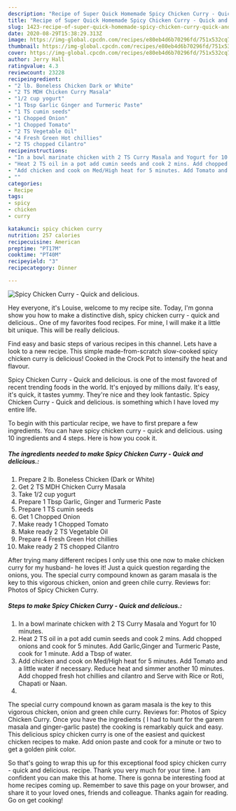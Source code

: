 ```yaml
---
description: "Recipe of Super Quick Homemade Spicy Chicken Curry - Quick and delicious."
title: "Recipe of Super Quick Homemade Spicy Chicken Curry - Quick and delicious."
slug: 1423-recipe-of-super-quick-homemade-spicy-chicken-curry-quick-and-delicious
date: 2020-08-29T15:38:29.313Z
image: https://img-global.cpcdn.com/recipes/e80eb4d6b70296fd/751x532cq70/spicy-chicken-curry-quick-and-delicious-recipe-main-photo.jpg
thumbnail: https://img-global.cpcdn.com/recipes/e80eb4d6b70296fd/751x532cq70/spicy-chicken-curry-quick-and-delicious-recipe-main-photo.jpg
cover: https://img-global.cpcdn.com/recipes/e80eb4d6b70296fd/751x532cq70/spicy-chicken-curry-quick-and-delicious-recipe-main-photo.jpg
author: Jerry Hall
ratingvalue: 4.3
reviewcount: 23228
recipeingredient:
- "2 lb. Boneless Chicken Dark or White"
- "2 TS MDH Chicken Curry Masala"
- "1/2 cup yogurt"
- "1 Tbsp Garlic Ginger and Turmeric Paste"
- "1 TS cumin seeds"
- "1 Chopped Onion"
- "1 Chopped Tomato"
- "2 TS Vegetable Oil"
- "4 Fresh Green Hot chillies"
- "2 TS chopped Cilantro"
recipeinstructions:
- "In a bowl marinate chicken with 2 TS Curry Masala and Yogurt for 10 minutes."
- "Heat 2 TS oil in a pot add cumin seeds and cook 2 mins. Add chopped onions and cook for 5 minutes. Add Garlic,Ginger and Turmeric Paste, cook for 1 minute. Add a Tbsp of water."
- "Add chicken and cook on Med/High heat for 5 minutes. Add Tomato and a little water if necessary. Reduce heat and simmer another 10 minutes. Add chopped fresh hot chillies and cilantro and Serve with Rice or Roti, Chapati or Naan."
- ""
categories:
- Recipe
tags:
- spicy
- chicken
- curry

katakunci: spicy chicken curry 
nutrition: 257 calories
recipecuisine: American
preptime: "PT17M"
cooktime: "PT40M"
recipeyield: "3"
recipecategory: Dinner

---
```



![Spicy Chicken Curry - Quick and delicious.](https://img-global.cpcdn.com/recipes/e80eb4d6b70296fd/751x532cq70/spicy-chicken-curry-quick-and-delicious-recipe-main-photo.jpg)

Hey everyone, it's Louise, welcome to my recipe site. Today, I'm gonna show you how to make a distinctive dish, spicy chicken curry - quick and delicious.. One of my favorites food recipes. For mine, I will make it a little bit unique. This will be really delicious.

Find easy and basic steps of various recipes in this channel. Lets have a look to a new recipe. This simple made-from-scratch slow-cooked spicy chicken curry is delicious! Cooked in the Crock Pot to intensify the heat and flavour.

Spicy Chicken Curry - Quick and delicious. is one of the most favored of recent trending foods in the world. It's enjoyed by millions daily. It's easy, it's quick, it tastes yummy. They're nice and they look fantastic. Spicy Chicken Curry - Quick and delicious. is something which I have loved my entire life.


To begin with this particular recipe, we have to first prepare a few ingredients. You can have spicy chicken curry - quick and delicious. using 10 ingredients and 4 steps. Here is how you cook it.

<!--inarticleads1-->

##### The ingredients needed to make Spicy Chicken Curry - Quick and delicious.:

1. Prepare 2 lb. Boneless Chicken (Dark or White)
1. Get 2 TS MDH Chicken Curry Masala
1. Take 1/2 cup yogurt
1. Prepare 1 Tbsp Garlic, Ginger and Turmeric Paste
1. Prepare 1 TS cumin seeds
1. Get 1 Chopped Onion
1. Make ready 1 Chopped Tomato
1. Make ready 2 TS Vegetable Oil
1. Prepare 4 Fresh Green Hot chillies
1. Make ready 2 TS chopped Cilantro


After trying many different recipes I only use this one now to make chicken curry for my husband- he loves it! Just a quick question regarding the onions, you. The special curry compound known as garam masala is the key to this vigorous chicken, onion and green chile curry. Reviews for: Photos of Spicy Chicken Curry. 

<!--inarticleads2-->

##### Steps to make Spicy Chicken Curry - Quick and delicious.:

1. In a bowl marinate chicken with 2 TS Curry Masala and Yogurt for 10 minutes.
1. Heat 2 TS oil in a pot add cumin seeds and cook 2 mins. Add chopped onions and cook for 5 minutes. Add Garlic,Ginger and Turmeric Paste, cook for 1 minute. Add a Tbsp of water.
1. Add chicken and cook on Med/High heat for 5 minutes. Add Tomato and a little water if necessary. Reduce heat and simmer another 10 minutes. Add chopped fresh hot chillies and cilantro and Serve with Rice or Roti, Chapati or Naan.
1. 


The special curry compound known as garam masala is the key to this vigorous chicken, onion and green chile curry. Reviews for: Photos of Spicy Chicken Curry. Once you have the ingredients ( I had to hunt for the garem masala and ginger-garlic paste) the cooking is remarkably quick and easy. This delicious spicy chicken curry is one of the easiest and quickest chicken recipes to make. Add onion paste and cook for a minute or two to get a golden pink color. 

So that's going to wrap this up for this exceptional food spicy chicken curry - quick and delicious. recipe. Thank you very much for your time. I am confident you can make this at home. There is gonna be interesting food at home recipes coming up. Remember to save this page on your browser, and share it to your loved ones, friends and colleague. Thanks again for reading. Go on get cooking!
